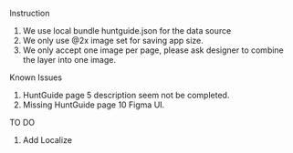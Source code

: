 Instruction
1. We use local bundle huntguide.json for the data source
2. We only use @2x image set for saving app size.
3. We only accept one image per page, please ask designer to combine the layer into one image.

Known Issues
1. HuntGuide page 5 description seem not be completed.
2. Missing HuntGuide page 10 Figma UI.

TO DO
1. Add Localize
